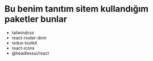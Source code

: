# Bu benim tanıtım sitem kullandığım paketler bunlar

- tailwindcss
- react-router-dom
- redux-toolkit
- react-icons 
- @headlessui/react
